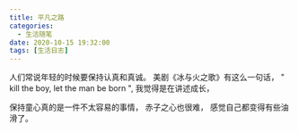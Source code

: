 ```yaml
---
title: 平凡之路
categories:
  - 生活随笔
date: 2020-10-15 19:32:00
tags: [生活日志]
---
```




人们常说年轻的时候要保持认真和真诚。
美剧《冰与火之歌》有这么一句话， " kill the boy, let the man be born ", 我觉得是在讲述成长，

 保持童心真的是一件不太容易的事情， 赤子之心也很难， 感觉自己都变得有些油滑了。